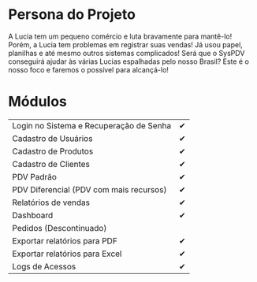 # Persona do Projeto
A Lucia tem um pequeno comércio e luta bravamente para mantê-lo! Porém, a Lucia tem problemas em registrar suas vendas!
Já usou papel, planilhas e até mesmo outros sistemas complicados!
Será que o SysPDV conseguirá ajudar às várias Lucias espalhadas pelo nosso Brasil?
Este é o nosso foco e faremos o possível para alcançá-lo!

# Módulos

|                                                            |     |
| ---------------------------------------------------------- | --- |
| Login no Sistema e Recuperação de Senha                    | ✔   |
| Cadastro de Usuários                                       | ✔   |
| Cadastro de Produtos                                       | ✔   |
| Cadastro de Clientes                                       | ✔   |
| PDV Padrão                                                 | ✔   |
| PDV Diferencial (PDV com mais recursos)                    | ✔   |
| Relatórios de vendas                                       | ✔   |
| Dashboard                                                  | ✔   |
| Pedidos (Descontinuado)                                    |     |
| Exportar relatórios para PDF                               | ✔   |
| Exportar relatórios para Excel                             | ✔   |
| Logs de Acessos                                            | ✔   |

